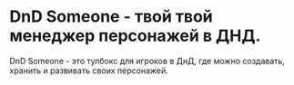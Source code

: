 # DnD Someone - твой твой менеджер персонажей в ДНД.

DnD Someone - это тулбокс для игроков в ДнД, где можно создавать, хранить и развивать своих персонажей.